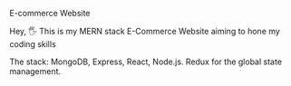 E-commerce Website

<p>Hey, 🖐 This is my MERN stack E-Commerce Website aiming to hone my coding skills </p>
<p>The stack: MongoDB, Express, React, Node.js. Redux for the global state management. </p>
